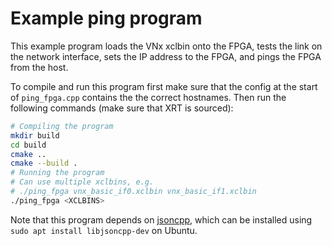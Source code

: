 # Example ping program
This example program loads the VNx xclbin onto the FPGA, tests the link on the
network interface, sets the IP address to the FPGA, and pings the FPGA from the
host.

To compile and run this program first make sure that the config at the start of
`ping_fpga.cpp` contains the the correct hostnames. Then run the following
commands (make sure that XRT is sourced):
```bash
# Compiling the program
mkdir build
cd build
cmake ..
cmake --build .
# Running the program
# Can use multiple xclbins, e.g.
# ./ping_fpga vnx_basic_if0.xclbin vnx_basic_if1.xclbin
./ping_fpga <XCLBINS>
```

Note that this program depends on
[jsoncpp](https://github.com/open-source-parsers/jsoncpp), which can be
installed using `sudo apt install libjsoncpp-dev` on Ubuntu.
